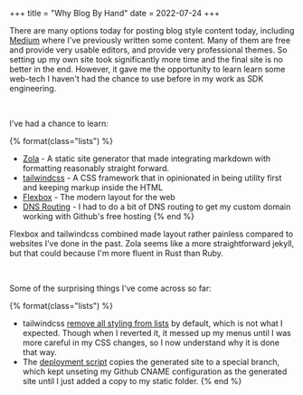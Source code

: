 +++
title = "Why Blog By Hand"
date = 2022-07-24
+++

There are many options today for posting blog style content today, including [Medium](https://medium.com/@donblas) where I've previously written some content. Many of them are free and provide very usable editors, and provide very professional themes. So setting up my own site took significantly more time and the final site is no better in the end. However, it gave me the opportunity to learn learn some web-tech I haven't had the chance to use before in my work as SDK engineering.

<br>

I've had a chance to learn:

{% format(class="lists") %}
- [Zola](https://www.getzola.org/) - A static site generator that made integrating markdown with formatting reasonably straight forward.
- [tailwindcss](https://tailwindcss.com/) - A CSS framework that in opinionated in being utility first and keeping markup inside the HTML
- [Flexbox](https://developer.mozilla.org/en-US/docs/Learn/CSS/CSS_layout/Flexbox) - The modern layout for the web
- [DNS Routing](https://en.wikipedia.org/wiki/CNAME_record) - I had to do a bit of DNS routing to get my custom domain working with Github's free hosting
{% end %}

Flexbox and tailwindcss combined made layout rather painless compared to websites I've done in the past. Zola seems like a more straightforward jekyll, but that could because I'm more fluent in Rust than Ruby.

<br>

Some of the surprising things I've come across so far:

{% format(class="lists") %}
- tailwindcss [remove all styling from lists](https://stackoverflow.com/questions/69276276/why-tailwind-list-style-type-is-not-working) by default, which is not what I expected. Though when I reverted it, it messed up my menus until I was more careful in my CSS changes, so I now understand why it is done that way.
- The [deployment script](https://github.com/chamons/chamons.github.io/blob/master/.github/workflows/main.yml) copies the generated site to a special branch, which kept unseting my Github CNAME configuration as the generated site until I just added a copy to my static folder.
{% end %}
